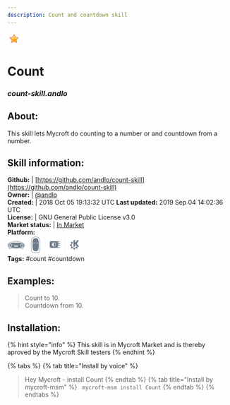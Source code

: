 ```yaml
---
description: Count and countdown skill
---
```


![](../.gitbook/assets/star.png)  
# Count  
### _count-skill.andlo_  
## About:  
This skill lets Mycroft do counting to a number or and countdown from a number.

## Skill information:  
**Github:** | [https://github.com/andlo/count-skill](https://github.com/andlo/count-skill)  
**Owner:** | [@andlo](https://github.com/andlo)  
**Created:** | 2018 Oct 05 19:13:32 UTC  **Last updated:** 2019 Sep 04 14:02:36 UTC  
**License:** | GNU General Public License v3.0  
**Market status:** | [In Market](https://market.mycroft.ai/skill/count)  
**Platform:**  
 ![Mark I](../.gitbook/assets/mark-1-icon.png)  ![Mark II](../.gitbook/assets/mark-2-icon.png)  ![Picroft](../.gitbook/assets/picroft-icon.png)  ![plasmoid](../.gitbook/assets/kde.png)   
**Tags:** \#count \#countdown   
## Examples:  
> Count to 10.  
> Countdown from 10.  
  
## Installation:  
{% hint style="info" %}
This skill is in Mycroft Market and is thereby aproved by the Mycroft Skill testers
{% endhint %}
    
{% tabs %}
{% tab title="Install by voice" %}
> Hey Mycroft - install Count
{% endtab %}
  {% tab title="Install by mycroft-msm" %}
``` mycroft-msm install Count```
{% endtab %}
  {% endtabs %}
  